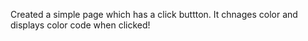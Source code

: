Created a simple page which has a click buttton. It chnages color and displays color code when clicked!
